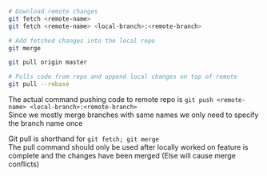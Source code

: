 ````bash
# Download remote changes
git fetch <remote-name>
git fetch <remote-name> <local-branch>:<remote-branch>

# Add fetched changes into the local repo
git merge

git pull origin master

# Pulls code from repo and append local changes on top of remote
git pull --rebase
````

The actual command  pushing code to remote repo is `git push <remote-name> <local-branch>:<remote-branch>`  
Since we mostly merge branches with same names we only need to specify the branch name once

Git pull is shorthand for `git fetch; git merge`  
The pull command should only be used after locally worked on feature is complete and the changes have been merged (Else will cause merge conflicts)

